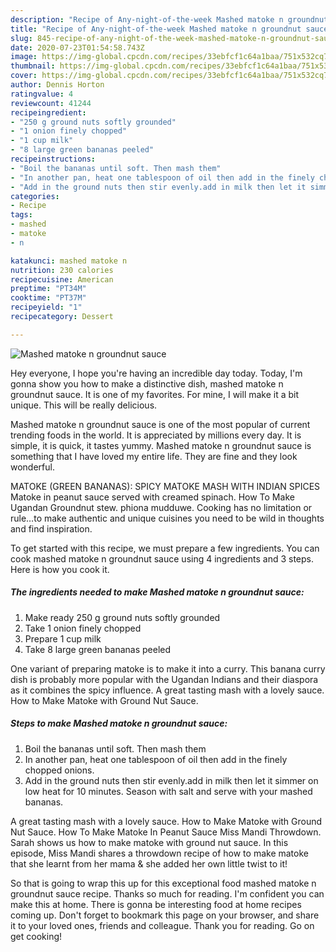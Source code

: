 ```yaml
---
description: "Recipe of Any-night-of-the-week Mashed matoke n groundnut sauce"
title: "Recipe of Any-night-of-the-week Mashed matoke n groundnut sauce"
slug: 845-recipe-of-any-night-of-the-week-mashed-matoke-n-groundnut-sauce
date: 2020-07-23T01:54:58.743Z
image: https://img-global.cpcdn.com/recipes/33ebfcf1c64a1baa/751x532cq70/mashed-matoke-n-groundnut-sauce-recipe-main-photo.jpg
thumbnail: https://img-global.cpcdn.com/recipes/33ebfcf1c64a1baa/751x532cq70/mashed-matoke-n-groundnut-sauce-recipe-main-photo.jpg
cover: https://img-global.cpcdn.com/recipes/33ebfcf1c64a1baa/751x532cq70/mashed-matoke-n-groundnut-sauce-recipe-main-photo.jpg
author: Dennis Horton
ratingvalue: 4
reviewcount: 41244
recipeingredient:
- "250 g ground nuts softly grounded"
- "1 onion finely chopped"
- "1 cup milk"
- "8 large green bananas peeled"
recipeinstructions:
- "Boil the bananas until soft. Then mash them"
- "In another pan, heat one tablespoon of oil then add in the finely chopped onions."
- "Add in the ground nuts then stir evenly.add in milk then let it simmer on low heat for 10 minutes. Season with salt and serve with your mashed bananas."
categories:
- Recipe
tags:
- mashed
- matoke
- n

katakunci: mashed matoke n 
nutrition: 230 calories
recipecuisine: American
preptime: "PT34M"
cooktime: "PT37M"
recipeyield: "1"
recipecategory: Dessert

---
```



![Mashed matoke n groundnut sauce](https://img-global.cpcdn.com/recipes/33ebfcf1c64a1baa/751x532cq70/mashed-matoke-n-groundnut-sauce-recipe-main-photo.jpg)

Hey everyone, I hope you're having an incredible day today. Today, I'm gonna show you how to make a distinctive dish, mashed matoke n groundnut sauce. It is one of my favorites. For mine, I will make it a bit unique. This will be really delicious.

Mashed matoke n groundnut sauce is one of the most popular of current trending foods in the world. It is appreciated by millions every day. It is simple, it is quick, it tastes yummy. Mashed matoke n groundnut sauce is something that I have loved my entire life. They are fine and they look wonderful.

MATOKE (GREEN BANANAS): SPICY MATOKE MASH WITH INDIAN SPICES Matoke in peanut sauce served with creamed spinach. How To Make Ugandan Groundnut stew. phiona mudduwe. Cooking has no limitation or rule…to make authentic and unique cuisines you need to be wild in thoughts and find inspiration.


To get started with this recipe, we must prepare a few ingredients. You can cook mashed matoke n groundnut sauce using 4 ingredients and 3 steps. Here is how you cook it.

<!--inarticleads1-->

##### The ingredients needed to make Mashed matoke n groundnut sauce:

1. Make ready 250 g ground nuts softly grounded
1. Take 1 onion finely chopped
1. Prepare 1 cup milk
1. Take 8 large green bananas peeled


One variant of preparing matoke is to make it into a curry. This banana curry dish is probably more popular with the Ugandan Indians and their diaspora as it combines the spicy influence. A great tasting mash with a lovely sauce. How to Make Matoke with Ground Nut Sauce. 

<!--inarticleads2-->

##### Steps to make Mashed matoke n groundnut sauce:

1. Boil the bananas until soft. Then mash them
1. In another pan, heat one tablespoon of oil then add in the finely chopped onions.
1. Add in the ground nuts then stir evenly.add in milk then let it simmer on low heat for 10 minutes. Season with salt and serve with your mashed bananas.


A great tasting mash with a lovely sauce. How to Make Matoke with Ground Nut Sauce. How To Make Matoke In Peanut Sauce Miss Mandi Throwdown. Sarah shows us how to make matoke with ground nut sauce. In this episode, Miss Mandi shares a throwdown recipe of how to make matoke that she learnt from her mama &amp; she added her own little twist to it! 

So that is going to wrap this up for this exceptional food mashed matoke n groundnut sauce recipe. Thanks so much for reading. I'm confident you can make this at home. There is gonna be interesting food at home recipes coming up. Don't forget to bookmark this page on your browser, and share it to your loved ones, friends and colleague. Thank you for reading. Go on get cooking!
